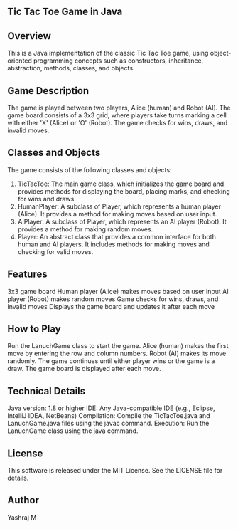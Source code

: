 ## Tic Tac Toe Game in Java


## Overview
This is a Java implementation of the classic Tic Tac Toe game, using object-oriented programming concepts such as constructors, inheritance, abstraction, methods, classes, and objects.

## Game Description
The game is played between two players, Alice (human) and Robot (AI). The game board consists of a 3x3 grid, where players take turns marking a cell with either 'X' (Alice) or 'O' (Robot). The game checks for wins, draws, and invalid moves.

## Classes and Objects
The game consists of the following classes and objects:

1. TicTacToe: The main game class, which initializes the game board and provides methods for displaying the board, placing marks, and checking for wins and draws.
2. HumanPlayer: A subclass of Player, which represents a human player (Alice). It provides a method for making moves based on user input.
3. AIPlayer: A subclass of Player, which represents an AI player (Robot). It provides a method for making random moves.
4. Player: An abstract class that provides a common interface for both human and AI players. It includes methods for making moves and checking for valid moves.

## Features
3x3 game board
Human player (Alice) makes moves based on user input
AI player (Robot) makes random moves
Game checks for wins, draws, and invalid moves
Displays the game board and updates it after each move


## How to Play
Run the LanuchGame class to start the game.
Alice (human) makes the first move by entering the row and column numbers.
Robot (AI) makes its move randomly.
The game continues until either player wins or the game is a draw.
The game board is displayed after each move.

## Technical Details
Java version: 1.8 or higher
IDE: Any Java-compatible IDE (e.g., Eclipse, IntelliJ IDEA, NetBeans)
Compilation: Compile the TicTacToe.java and LanuchGame.java files using the javac command.
Execution: Run the LanuchGame class using the java command.

## License
This software is released under the MIT License. See the LICENSE file for details.

## Author
Yashraj M
